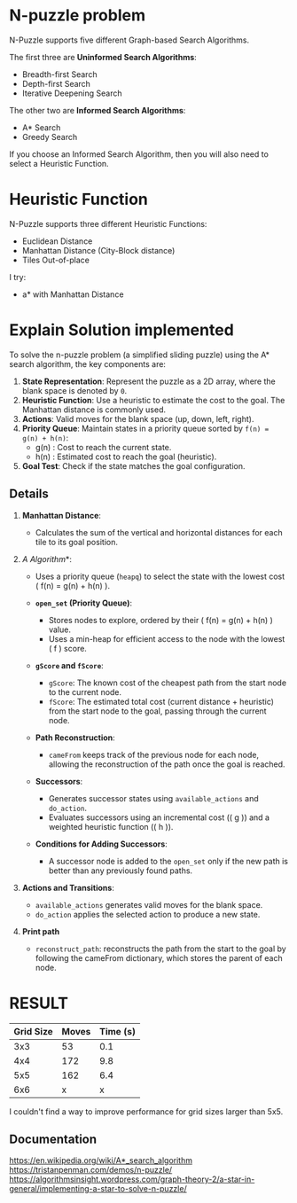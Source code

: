 # N-puzzle problem
N-Puzzle supports five different Graph-based Search Algorithms. 

The first three are **Uninformed Search Algorithms**:

-   Breadth-first Search
-   Depth-first Search
-   Iterative Deepening Search

The other two are **Informed Search Algorithms**:

-   A* Search
-   Greedy Search

If you choose an Informed Search Algorithm, then you will also need to select a Heuristic Function.

# Heuristic Function
N-Puzzle supports three different Heuristic Functions:

-   Euclidean Distance
-   Manhattan Distance (City-Block distance)
-   Tiles Out-of-place

I try:
- a* with Manhattan Distance


# Explain Solution implemented
To solve the n-puzzle problem (a simplified sliding puzzle) using the A* search algorithm, the key components are:

1. **State Representation**: Represent the puzzle as a 2D array, where the blank space is denoted by `0`.
2. **Heuristic Function**: Use a heuristic to estimate the cost to the goal. The Manhattan distance is commonly used.
3. **Actions**: Valid moves for the blank space (up, down, left, right).
4. **Priority Queue**: Maintain states in a priority queue sorted by `f(n) = g(n) + h(n)`:
   -  g(n) : Cost to reach the current state.
   -  h(n) : Estimated cost to reach the goal (heuristic).
5. **Goal Test**: Check if the state matches the goal configuration.



## Details

1. **Manhattan Distance**:
   - Calculates the sum of the vertical and horizontal distances for each tile to its goal position.

2. **A* Algorithm**:
   - Uses a priority queue (`heapq`) to select the state with the lowest cost \( f(n) = g(n) + h(n) \).
   - **`open_set` (Priority Queue)**:
      - Stores nodes to explore, ordered by their \( f(n) = g(n) + h(n) \) value.
      - Uses a min-heap for efficient access to the node with the lowest \( f \) score.

   - **`gScore` and `fScore`**:
      - `gScore`: The known cost of the cheapest path from the start node to the current node.
      - `fScore`: The estimated total cost (current distance + heuristic) from the start node to the goal, passing through the current node.

   - **Path Reconstruction**:
      - `cameFrom` keeps track of the previous node for each node, allowing the reconstruction of the path once the goal is reached.

   - **Successors**:
      - Generates successor states using `available_actions` and `do_action`.
      - Evaluates successors using an incremental cost (\( g \)) and a weighted heuristic function (\( h \)).

   - **Conditions for Adding Successors**:
      - A successor node is added to the `open_set` only if the new path is better than any previously found paths.

3. **Actions and Transitions**:
   - `available_actions` generates valid moves for the blank space.
   - `do_action` applies the selected action to produce a new state.

4.  **Print path**
      - `reconstruct_path`: reconstructs the path from the start to the goal by following the cameFrom dictionary, which stores the parent of each node.

# RESULT

| Grid Size | Moves | Time (s) |
|-----------|-------|----------|
| 3x3       | 53    | 0.1      |
| 4x4       | 172   | 9.8      |
| 5x5       | 162   | 6.4      |
| 6x6       | x    | x      |

I couldn't find a way to improve performance for grid sizes larger than 5x5.



## Documentation
https://en.wikipedia.org/wiki/A*_search_algorithm
https://tristanpenman.com/demos/n-puzzle/
https://algorithmsinsight.wordpress.com/graph-theory-2/a-star-in-general/implementing-a-star-to-solve-n-puzzle/